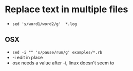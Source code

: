 # Replace text in multiple files

* `sed 's/word1/word2/g'  *.log`

## OSX

* `sed -i "" 's/pause/run/g' examples/*.rb`
* -i  edit in place
* osx needs a value after -i, linux doesn't seem to
